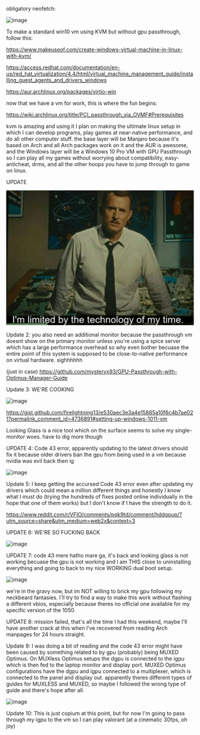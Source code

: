 obligatory neofetch: 
 
![image](https://github.com/shahwaizse/dissonance-passthrough/assets/64956185/4fa69d14-7afb-400c-8cc2-5a5d48a24575)
 
To make a standard win10 vm using KVM but without gpu passthrough, follow this: 
 
https://www.makeuseof.com/create-windows-virtual-machine-in-linux-with-kvm/ 
 
https://access.redhat.com/documentation/en-us/red_hat_virtualization/4.4/html/virtual_machine_management_guide/installing_guest_agents_and_drivers_windows 

https://aur.archlinux.org/packages/virtio-win 
  
now that we have a vm for work, this is where the fun begins: 
 
https://wiki.archlinux.org/title/PCI_passthrough_via_OVMF#Prerequisites
   
kvm is amazing and using it I plan on making the ultimate linux setup in which I can develop programs, play games at near-native performance, and do all other computer stuff. 
the base layer will be Manjaro because it's based on Arch and all Arch packages work on it and the AUR is awesome, and the Windows layer will be a Windows 10 Pro VM with GPU Passthrough so I can play all my games without worrying about compatibility, easy-anticheat, drms, and all the other hoops you have to jump through to game on linux. 
   
UPDATE 
   
![image](sadness.jpg)
  
Update 2: you also need an additional monitor because the passthrough vm doesnt show on the primary monitor unless you're using a spice server which has a large performance overhead so why even bother becuase the entire point of this system is supposed to be close-to-native performance on virtual hardware. sighhhhhh 
  
(just in case)
https://github.com/mysteryx93/GPU-Passthrough-with-Optimus-Manager-Guide
  
Update 3: WE'RE COOKING 
  
![image](https://github.com/shahwaizse/lwm-triforce/assets/64956185/50b8d0dc-9260-4de3-baf1-a9fc63841ca8) 
 
  
https://gist.github.com/firelightning13/e530aec3e3a4e15885a10f6c4b7ae021?permalink_comment_id=4736891#setting-up-windows-1011-vm  
  
Looking Glass is a nice tool which on the surface seems to solve my single-monitor woes. have to dig more though  
  
UPDATE 4: Code 43 error, apparently updating to the latest drivers should fix it because older drivers ban the gpu from being used in a vm because nvidia was evil back then ig
  
![image](https://github.com/shahwaizse/lwm-triforce/assets/64956185/971f3abd-cd55-40bf-aa3b-30f95ffca74e)

  
Update 5: I keep getting the accursed Code 43 error even after updating my drivers which could mean a million different things and honestly I know what I must do (trying the hundreds of fixes posted online individually in the hope that one of them works) but I don't know if I have the strength to do it.
 
https://www.reddit.com/r/VFIO/comments/pqk9td/comment/hddgpup/?utm_source=share&utm_medium=web2x&context=3 

 UPDATE 6: WE'RE SO FUCKING BACK 

  ![image](https://github.com/shahwaizse/lwm-triforce/assets/64956185/e19958d7-1719-42be-aeac-79215276a761)

UPDATE 7: code 43 mere hatho mare ga, it's back and looking glass is not working becuase the gpu is not working and I am THIS close to uninstalling everything and going to back to my nice WORKING dual boot setup.
  
![image](https://github.com/shahwaizse/lwm-triforce/assets/64956185/7dacf06f-50a6-4784-b573-4efe9abdedb7)  

we're in the gravy now, but im NOT willing to brick my gpu following my neckbeard fantasies. I'll try to find a way to make this work without flashing a different vbios, especially because theres no official one available for my specific version of the 1050. 

UPDATE 8: mission failed, that's all the time I had this weekend, maybe I'll have another crack at this when I've recovered from reading Arch manpages for 24 hours straight. 

Update 9: I was doing a bit of reading and the code 43 error might have been caused by something related to by gpu (probably) being MUXED Optimus. On MUXless Optimus setups the dgpu is connected to the igpu which is then fed to the laptop monitor and display port. MUXED Optimus configurations have the dgpu and igpu connected to a multiplexer, which is connected to the panel and display out. apparently theres different types of guides for MUXLESS and MUXED, so maybe I followed the wrong type of guide and there's hope after all. 
  
![image](https://github.com/shahwaizse/lwm-triforce/assets/64956185/5c2070dc-5d4e-4f84-9ed5-8e4330ab2ed2)

Update 10: This is just copium at this point, but for now I'm going to pass through my igpu to the vm so I can play valorant (at a cinematic 30fps, oh joy)



